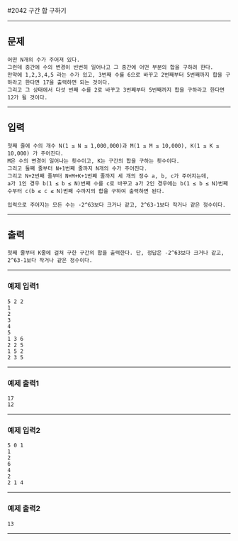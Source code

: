 #2042 구간 합 구하기

------------
## 문제

```
어떤 N개의 수가 주어져 있다. 
그런데 중간에 수의 변경이 빈번히 일어나고 그 중간에 어떤 부분의 합을 구하려 한다. 
만약에 1,2,3,4,5 라는 수가 있고, 3번째 수를 6으로 바꾸고 2번째부터 5번째까지 합을 구하라고 한다면 17을 출력하면 되는 것이다. 
그리고 그 상태에서 다섯 번째 수를 2로 바꾸고 3번째부터 5번째까지 합을 구하라고 한다면 12가 될 것이다.
```
------------
## 입력
```
첫째 줄에 수의 개수 N(1 ≤ N ≤ 1,000,000)과 M(1 ≤ M ≤ 10,000), K(1 ≤ K ≤ 10,000) 가 주어진다. 
M은 수의 변경이 일어나는 횟수이고, K는 구간의 합을 구하는 횟수이다. 
그리고 둘째 줄부터 N+1번째 줄까지 N개의 수가 주어진다. 
그리고 N+2번째 줄부터 N+M+K+1번째 줄까지 세 개의 정수 a, b, c가 주어지는데, 
a가 1인 경우 b(1 ≤ b ≤ N)번째 수를 c로 바꾸고 a가 2인 경우에는 b(1 ≤ b ≤ N)번째 수부터 c(b ≤ c ≤ N)번째 수까지의 합을 구하여 출력하면 된다.

입력으로 주어지는 모든 수는 -2^63보다 크거나 같고, 2^63-1보다 작거나 같은 정수이다.
```
------------
## 출력
```
첫째 줄부터 K줄에 걸쳐 구한 구간의 합을 출력한다. 단, 정답은 -2^63보다 크거나 같고, 2^63-1보다 작거나 같은 정수이다.
```
----------
### 예제 입력1

```
5 2 2
1
2
3
4
5
1 3 6
2 2 5
1 5 2
2 3 5
```
-------
### 예제 출력1
```
17
12
```
-----
### 예제 입력2

```
5 0 1
1
2
6
4
2
2 1 4
```
-------
### 예제 출력2
```
13
```
-----